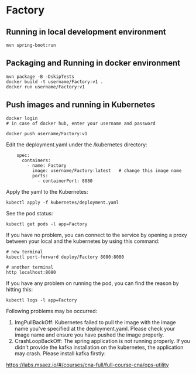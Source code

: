 # Factory

## Running in local development environment

```
mvn spring-boot:run
```

## Packaging and Running in docker environment

```
mvn package -B -DskipTests
docker build -t username/Factory:v1 .
docker run username/Factory:v1
```

## Push images and running in Kubernetes

```
docker login 
# in case of docker hub, enter your username and password

docker push username/Factory:v1
```

Edit the deployment.yaml under the /kubernetes directory:
```
    spec:
      containers:
        - name: Factory
          image: username/Factory:latest   # change this image name
          ports:
            - containerPort: 8080

```

Apply the yaml to the Kubernetes:
```
kubectl apply -f kubernetes/deployment.yaml
```

See the pod status:
```
kubectl get pods -l app=Factory
```

If you have no problem, you can connect to the service by opening a proxy between your local and the kubernetes by using this command:
```
# new terminal
kubectl port-forward deploy/Factory 8080:8080

# another terminal
http localhost:8080
```

If you have any problem on running the pod, you can find the reason by hitting this:
```
kubectl logs -l app=Factory
```

Following problems may be occurred:

1. ImgPullBackOff:  Kubernetes failed to pull the image with the image name you've specified at the deployment.yaml. Please check your image name and ensure you have pushed the image properly.
1. CrashLoopBackOff: The spring application is not running properly. If you didn't provide the kafka installation on the kubernetes, the application may crash. Please install kafka firstly:

https://labs.msaez.io/#/courses/cna-full/full-course-cna/ops-utility

